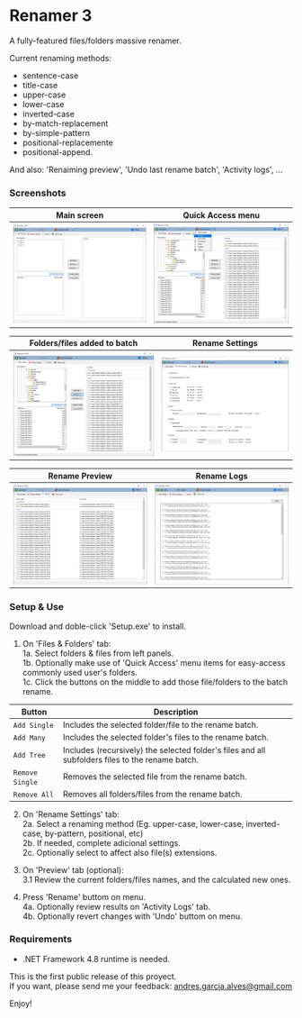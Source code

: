 # Renamer 3

A fully-featured files/folders massive renamer.

Current renaming methods:
- sentence-case
- title-case
- upper-case
- lower-case
- inverted-case
- by-match-replacement
- by-simple-pattern
- positional-replacemente
- positional-append.

And also: 'Renaiming preview', 'Undo last rename batch', 'Activity logs', ...

### Screenshots

| Main screen                      | Quick Access menu                |
|----------------------------------|----------------------------------|
| ![](Resources/Screenshot-01.png) | ![](Resources/Screenshot-02.png) |

| Folders/files added to batch     |  Rename Settings                 |
|----------------------------------|----------------------------------|
| ![](Resources/Screenshot-03.png) | ![](Resources/Screenshot-04.png) |

| Rename Preview                   | Rename Logs                      |
|----------------------------------|----------------------------------|
| ![](Resources/Screenshot-05.png) | ![](Resources/Screenshot-06.png) |

### Setup & Use

Download and  doble-click 'Setup.exe' to install.  

1. On 'Files & Folders' tab:  
1a. Select folders & files from left panels.  
1b. Optionally make use of 'Quick Access' menu items for easy-access commonly used user's folders.  
1c. Click the buttons on the middle to add those file/folders to the batch rename.  

| Button | Description |
|---------|-------------|
| `Add Single` | Includes the selected folder/file to the rename batch. |
| `Add Many` | Includes the selected folder's files to the rename batch. |
| `Add Tree` | Includes (recursively) the selected folder's files and all subfolders files to the rename batch. |
| `Remove Single` | Removes the selected file from the rename batch. |
| `Remove All` | Removes all folders/files from the rename batch. |

2. On 'Rename Settings' tab:  
2a. Select a renaming method (Eg. upper-case, lower-case, inverted-case, by-pattern, positional, etc)  
2b. If needed, complete adicional settings.  
2c. Optionally select to affect also file(s) extensions.  

3. On 'Preview' tab (optional):  
3.1 Review the current folders/files names, and the calculated new ones.  

4. Press 'Rename' buttom on menu.  
4a. Optionally review results on 'Activity Logs' tab.  
4b. Optionally revert changes with 'Undo' buttom on menu.  

### Requirements

- .NET Framework 4.8 runtime is needed.  

This is the first public release of this proyect.  
If you want, please send me your feedback: andres.garcia.alves@gmail.com  

Enjoy!
